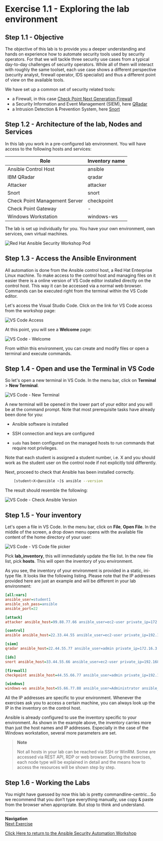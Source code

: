 # Exercise 1.1 - Exploring the lab environment

## Step 1.1 - Objective

The objective of this lab is to provide you a deeper understanding and hands on experience how to automate security tools used by security operators. For that we will tackle three security use cases from a typical day-to-day challenges of security operators. While all of them will interact with roughly the same toolset, each use case shows a different perspective (security analyst, firewall operator, IDS specialist) and thus a different point of view on the available tools.

We have set up a common set of security related tools:

- a Firewall, in this case [Check Point Next Generation Firewall](https://www.checkpoint.com/products/next-generation-firewall/)
- a Security Information and Event Management (SIEM), here [QRadar](https://www.ibm.com/security/security-intelligence/qradar)
- a Intrusion Detection & Prevention System, here [Snort](https://www.snort.org)

## Step 1.2 - Architecture of the lab, Nodes and Services

In this lab you work in a pre-configured lab environment. You will have access to the following hosts and services:

| Role                          | Inventory name |
| ------------------------------| ---------------|
| Ansible Control Host          | ansible        |
| IBM QRadar                    | qradar         |
| Attacker                      | attacker       |
| Snort                         | snort          |
| Check Point Management Server | checkpoint     |
| Check Point Gateway           | -              |
| Windows Workstation           | windows-ws     |

The lab is set up individually for you. You have your own environment, own services, own virtual machines.

![Red Hat Ansible Security Workshop Pod](images/diagram.png)

## Step 1.3 - Access the Ansible Environment

All automation is done from the Ansible control host, a Red Hat Enterprise Linux machine. To make access to the control host and managing files on it easier there is a online version of VS Code editor installed directly on the control host. This way it can be accessed via a normal web browser. Commands can be executed right from the terminal within the VS Code editor.

Let's access the Visual Studio Code. Click on the link for VS Code access from the workshop page:

![VS Code Access](images/1-vscode-access.png)

At this point, you will see a **Welcome** page:

![VS Code - Welcome](images/1-vscode-welcome-page.png)

From within this environment, you can create and modify files or open a terminal and execute commands.

## Step 1.4 - Open and use the Terminal in VS Code

So let's open a new terminal in VS Code. In the menu bar, click on **Terminal** > **New Terminal**. 

![VS Code - New Terminal](images/1-vscode-new-terminal.png)

A new terminal will be opened in the lower part of your editor and you will be at the command prompt. Note that most prerequisite tasks have already been done for you:

  - Ansible software is installed

  - SSH connection and keys are configured

  - `sudo` has been configured on the managed hosts to run commands that require root privileges.

Note that each student is assigned a student number, i.e. X and you should work as the student <X> user on the control node if not explicitly told differently.

Next, proceed to check that Ansible has been installed correctly.

```bash
    [student<X>@ansible ~]$ ansible --version
```

The result should resemble the following:

![VS Code - Check Ansible Version](images/1-vscode-check-ansible-version.png)

## Step 1.5 - Your inventory

Let's open a file in VS Code. In the menu bar, click on **File**, **Open File**. In the middle of the screen, a drop down menu opens with the available file content of the home directory of your user:

![VS Code - VS Code file picker](images/1-vscode-filepicker.png)

Pick **lab_inventory**, this will immediately update the file list. In the new file list, pick **hosts**. This will open the inventory of you environment.

As you see, the inventory of your environment is provided in a static, ini-type file. It looks like the following listing. Please note that the IP addresses provided here are just an example and will be different in your lab environment:

```ini
[all:vars]
ansible_user=student1
ansible_ssh_pass=ansible
ansible_port=22

[attack]
attacker ansible_host=99.88.77.66 ansible_user=ec2-user private_ip=172.16.99.66 private_ip2=172.17.44.66

[control]
ansible ansible_host=22.33.44.55 ansible_user=ec2-user private_ip=192.168.2.3

[siem]
qradar ansible_host=22.44.55.77 ansible_user=admin private_ip=172.16.3.44 ansible_httpapi_pass="Ansible1!" ansible_connection=httpapi ansible_httpapi_use_ssl=yes ansible_httpapi_validate_certs=False ansible_network_os=ibm.qradar.qradar

[ids]
snort ansible_host=33.44.55.66 ansible_user=ec2-user private_ip=192.168.3.4 private_ip2=172.17.33.77

[firewall]
checkpoint ansible_host=44.55.66.77 ansible_user=admin private_ip=192.168.4.5 ansible_network_os=checkpoint ansible_connection=httpapi ansible_httpapi_use_ssl=yes ansible_httpapi_validate_certs=no

[windows]
windows-ws ansible_host=55.66.77.88 ansible_user=Administrator ansible_pass=RedHat19! ansible_port=5986 ansible_connection=winrm ansible_winrm_server_cert_validation=ignore private_ip=192.168.5.6
```

All the IP addresses are specific to your environment. Whenever the exercises ask you to access a certain machine, you can always look up the IP in the inventory on the control host.

Ansible is already configured to use the inventory specific to your environment. As shown in the example above, the inventory carries more than just the host names and IP addresses. Especially in the case of the Windows workstation, several more parameters are set.

> **Note**
> 
> Not all hosts in your lab can be reached via SSH or WinRM. Some are accessed via REST API, RDP or web browser. During the exercises, each node type will be explained in detail and the means how to access the resources will be shown step by step.

## Step 1.6 - Working the Labs

You might have guessed by now this lab is pretty commandline-centric…​ So we recommend that you don’t type everything manually, use copy & paste from the browser when appropriate. But stop to think and understand.

----
**Navigation**
<br>
[Next Exercise](../1.2-checkpoint)


[Click Here to return to the Ansible Security Automation Workshop](../README.md#section-1---introduction-to-ansible-security-automation-basics)
